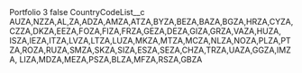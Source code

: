 <?xml version="1.0" encoding="UTF-8"?>
<CustomMetadata xmlns="http://soap.sforce.com/2006/04/metadata" xmlns:xsi="http://www.w3.org/2001/XMLSchema-instance" xmlns:xsd="http://www.w3.org/2001/XMLSchema">
    <label>Portfolio 3</label>
    <protected>false</protected>
    <values>
        <field>CountryCodeList__c</field>
        <value xsi:type="xsd:string">AUZA,NZZA,AL,ZA,ADZA,AMZA,ATZA,BYZA,BEZA,BAZA,BGZA,HRZA,CYZA,CZZA,DKZA,EEZA,FOZA,FIZA,FRZA,GEZA,DEZA,GIZA,GRZA,VAZA,HUZA,
ISZA,IEZA,ITZA,LVZA,LTZA,LUZA,MKZA,MTZA,MCZA,NLZA,NOZA,PLZA,PTZA,ROZA,RUZA,SMZA,SKZA,SIZA,ESZA,SEZA,CHZA,TRZA,UAZA,GGZA,IMZA,
LIZA,MDZA,MEZA,PSZA,BLZA,MFZA,RSZA,GBZA</value>
    </values>
</CustomMetadata>
